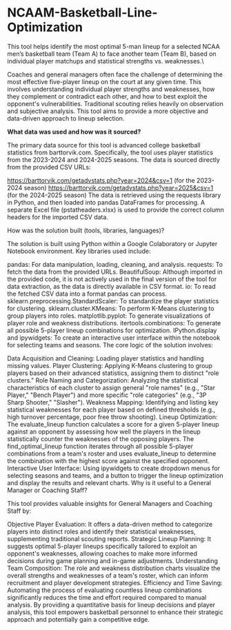 # NCAAM-Basketball-Line-Optimization
This tool helps identify the most optimal 5-man lineup for a selected NCAA men’s basketball team (Team A) to face another team (Team B), based on individual player matchups and statistical strengths vs. weaknesses.\

Coaches and general managers often face the challenge of determining the most effective five-player lineup on the court at any given time. This involves understanding individual player strengths and weaknesses, how they complement or contradict each other, and how to best exploit the opponent's vulnerabilities. Traditional scouting relies heavily on observation and subjective analysis. This tool aims to provide a more objective and data-driven approach to lineup selection.

**What data was used and how was it sourced?**

The primary data source for this tool is advanced college basketball statistics from barttorvik.com. Specifically, the tool uses player statistics from the 2023-2024 and 2024-2025 seasons. The data is sourced directly from the provided CSV URLs:

https://barttorvik.com/getadvstats.php?year=2024&csv=1 (for the 2023-2024 season)
https://barttorvik.com/getadvstats.php?year=2025&csv=1 (for the 2024-2025 season)
The data is retrieved using the requests library in Python, and then loaded into pandas DataFrames for processing. A separate Excel file (pstatheaders.xlsx) is used to provide the correct column headers for the imported CSV data.

How was the solution built (tools, libraries, languages)?

The solution is built using Python within a Google Colaboratory or Jupyter Notebook environment. Key libraries used include:

pandas: For data manipulation, loading, cleaning, and analysis.
requests: To fetch the data from the provided URLs.
BeautifulSoup: Although imported in the provided code, it is not actively used in the final version of the tool for data extraction, as the data is directly available in CSV format.
io: To read the fetched CSV data into a format pandas can process.
sklearn.preprocessing.StandardScaler: To standardize the player statistics for clustering.
sklearn.cluster.KMeans: To perform K-Means clustering to group players into roles.
matplotlib.pyplot: To generate visualizations of player role and weakness distributions.
itertools.combinations: To generate all possible 5-player lineup combinations for optimization.
IPython.display and ipywidgets: To create an interactive user interface within the notebook for selecting teams and seasons.
The core logic of the solution involves:

Data Acquisition and Cleaning: Loading player statistics and handling missing values.
Player Clustering: Applying K-Means clustering to group players based on their advanced statistics, assigning them to distinct "role clusters."
Role Naming and Categorization: Analyzing the statistical characteristics of each cluster to assign general "role names" (e.g., "Star Player," "Bench Player") and more specific "role categories" (e.g., "3P Sharp Shooter," "Slasher").
Weakness Mapping: Identifying and listing key statistical weaknesses for each player based on defined thresholds (e.g., high turnover percentage, poor free throw shooting).
Lineup Optimization:
The evaluate_lineup function calculates a score for a given 5-player lineup against an opponent by assessing how well the players in the lineup statistically counter the weaknesses of the opposing players.
The find_optimal_lineup function iterates through all possible 5-player combinations from a team's roster and uses evaluate_lineup to determine the combination with the highest score against the specified opponent.
Interactive User Interface: Using ipywidgets to create dropdown menus for selecting seasons and teams, and a button to trigger the lineup optimization and display the results and relevant charts.
Why is it useful to a General Manager or Coaching Staff?

This tool provides valuable insights for General Managers and Coaching Staff by:

Objective Player Evaluation: It offers a data-driven method to categorize players into distinct roles and identify their statistical weaknesses, supplementing traditional scouting reports.
Strategic Lineup Planning: It suggests optimal 5-player lineups specifically tailored to exploit an opponent's weaknesses, allowing coaches to make more informed decisions during game planning and in-game adjustments.
Understanding Team Composition: The role and weakness distribution charts visualize the overall strengths and weaknesses of a team's roster, which can inform recruitment and player development strategies.
Efficiency and Time Saving: Automating the process of evaluating countless lineup combinations significantly reduces the time and effort required compared to manual analysis.
By providing a quantitative basis for lineup decisions and player analysis, this tool empowers basketball personnel to enhance their strategic approach and potentially gain a competitive edge.
